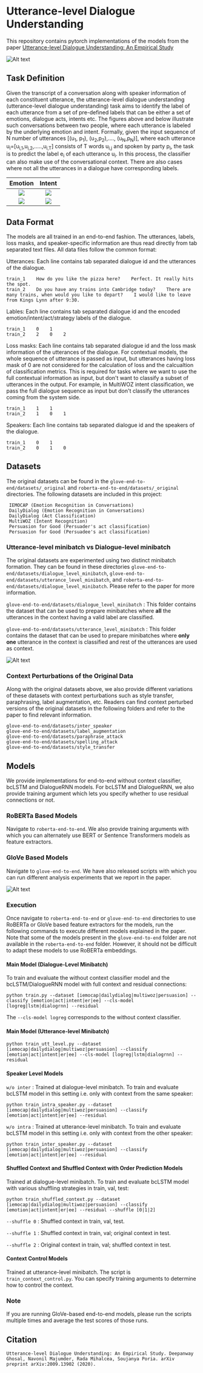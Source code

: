 # Utterance-level Dialogue Understanding

This repository contains pytorch implementations of the models from the paper [Utterance-level Dialogue Understanding: An Empirical Study](https://arxiv.org/pdf/2009.13902.pdf)

![Alt text](images/uldu.png?raw=true "Utterance-level Dialogue Understanding")

## Task Definition

Given the transcript of a conversation along with speaker information of each constituent utterance, the utterance-level dialogue understanding (utterance-level dialogue understanding) task aims to identify the label of each utterance from a set of  pre-defined labels that can be either a set of emotions, dialogue acts, intents etc. The figures above and below illustrate such conversations between two people, where each utterance is labeled by the underlying emotion and intent. Formally, given the input sequence of N number of utterances [(u<sub>1</sub>, p<sub>1</sub>), (u<sub>2</sub>,p<sub>2</sub>),...., (u<sub>N</sub>,p<sub>N</sub>)], where each utterance u<sub>i</sub>=[u<sub>i,1</sub>,u<sub>i,2</sub>,.....,u<sub>i,T</sub>] consists of T words u<sub>i,j</sub> and spoken by party p<sub>i</sub>, the task is to predict the label e<sub>i</sub> of each utterance u<sub>i</sub>. In this process, the classifier can also make use of the conversational context. There are also cases where not all the utterances in a dialogue have corresponding labels. 

Emotion           |  Intent
:-------------------------:|:-------------------------:
![](images/emo-ex1.png)  |  ![](images/intent-ex1.png)
![](images/emo-shift.png)  |  ![](images/intent-ex2.png)

## Data Format

The models are all trained in an end-to-end fashion. The utterances, labels, loss masks, and speaker-specific information are thus read directly from tab separated text files. All data files follow the common format:

Utterances: Each line contains tab separated dialogue id and the utterances of the dialogue.
```
train_1    How do you like the pizza here?    Perfect. It really hits the spot.
train_2    Do you have any trains into Cambridge today?    There are many trains, when would you like to depart?    I would like to leave from Kings Lynn after 9:30.
```

Lables: Each line contains tab separated dialogue id and the encoded emotion/intent/act/strategy labels of the dialogue.
```
train_1    0    1
train_2    2    0    2
```

Loss masks: Each line contains tab separated dialogue id and the loss mask information of the utterances of the dialogue. For contextual models, the whole sequence of utterance is passed as input, but utterances having loss mask of 0 are not considered for the calculation of loss and the calcualtion of classification metrics. This is required for tasks where we want to use the full contextual information as input, but don't want to classify a subset of utterances in the output. For example, in MultiWOZ intent classification, we pass the full dialogue sequence as input but don't classify the utterances coming from the system side.
```
train_1    1    1
train_2    1    0    1
```

Speakers: Each line contains tab separated dialogue id and the speakers of the dialogue.
```
train_1    0    1
train_2    0    1    0
```

## Datasets

The original datasets can be found in the `glove-end-to-end/datasets/_original` and `roberta-end-to-end/datasets/_original` directories.
The following datasets are included in this project:

```
 IEMOCAP (Emotion Recognition in Conversations)
 DailyDialog (Emotion Recognition in Conversations)
 DailyDialog (Act Classification)
 MultiWOZ (Intent Recognition)
 Persuasion for Good (Persuader's act classification)
 Persuasion for Good (Persuadee's act classification)
```

### Utterance-level minibatch vs Dialogue-level minibatch

The original datasets are experimented using two distinct minibatch formation. They can be found in these directories `glove-end-to-end/datasets/dialogue_level_minibatch`, `glove-end-to-end/datasets/utterance_level_minibatch`, and `roberta-end-to-end/datasets/dialogue_level_minibatch`. Please refer to the paper for more information.

`glove-end-to-end/datasets/dialogue_level_minibatch` : This folder contains the dataset that can be used to prepare minibatches where **all** the utterances in the context having a valid label are classified.

`glove-end-to-end/datasets/utterance_level_minibatch` : This folder contains the dataset that can be used to prepare minibatches where **only one** utterance in the context is classified and rest of the utterances are used as context.

![Alt text](images/batch-split.png?raw=true "Two different minibatch formation techniques")

### Context Perturbations of the Original Data

Along with the original datasets above, we also provide different variations of these datasets with context perturbations such as style transfer, paraphrasing, label augmentation, etc. Readers can find context perturbed versions of the original datasets in the following folders and refer to the paper to find relevant information.

```
glove-end-to-end/datasets/inter_speaker
glove-end-to-end/datasets/label_augmentation
glove-end-to-end/datasets/paraphrase_attack
glove-end-to-end/datasets/spelling_attack
glove-end-to-end/datasets/style_transfer
```

## Models

We provide implementations for end-to-end without context classifier, bcLSTM and DialogueRNN models. For bcLSTM and DialogueRNN, we also provide training argument which lets you specify whether to use residual connections or not.

### RoBERTa Based Models
Navigate to `roberta-end-to-end`. We also provide training arguments with which you can alternately use BERT or Sentence Transformers models as feature extractors.

### GloVe Based Models
Navigate to `glove-end-to-end`. We have also released scripts with which you can run different analysis experiments that we report in the paper.


<!-- ![Alt text](images/bclstm.png?raw=true "bcLSTM framework.") -->
<!-- ![Alt text](images/dialoguernn.jpg?raw=true "DialogueRNN framework.") -->
<!-- ![Alt text](images/residual.png?raw=true "Models with residual connections.") -->

![Alt text](images/dc-block.png?raw=true "bcLSTM and DialogueRNN frameworks with residual connections.")


### Execution
Once navigate to `roberta-end-to-end` or `glove-end-to-end` directories to use RoBERTa or GloVe based feature extractors for the models, run the following commands to execute different models explained in the paper. Note that some of the models present in the `glove-end-to-end` folder are not available in the `roberta-end-to-end` folder. However, it should not be difficult to adapt these models to use RoBERTa embeddings.

#### Main Model (Dialogue-Level Minibatch)
To train and evaluate the without context classifier model and the bcLSTM/DialogueRNN model with full context and residual connections:

`python train.py --dataset [iemocap|dailydialog|multiwoz|persuasion] --classify [emotion|act|intent|er|ee] --cls-model [logreg|lstm|dialogrnn] --residual`

The `--cls-model logreg` corresponds to the without context classifier.

#### Main Model (Utterance-level Minibatch)

`python train_utt_level.py --dataset [iemocap|dailydialog|multiwoz|persuasion] --classify [emotion|act|intent|er|ee] --cls-model [logreg|lstm|dialogrnn] --residual`

#### Speaker Level Models
`w/o inter` : Trained at dialogue-level minibatch. To train and evaluate bcLSTM model in this setting i.e. only with context from the same speaker:

`python train_intra_speaker.py --dataset [iemocap|dailydialog|multiwoz|persuasion] --classify [emotion|act|intent|er|ee] --residual`

`w/o intra` : Trained at utterance-level minibatch. To train and evaluate bcLSTM model in this setting i.e. only with context from the other speaker:

`python train_inter_speaker.py --dataset [iemocap|dailydialog|multiwoz|persuasion] --classify [emotion|act|intent|er|ee] --residual`

#### Shuffled Context and Shuffled Context with Order Prediction Models
Trained at dialogue-level minibatch. To train and evaluate bcLSTM model with various shuffling strategies in train, val, test:

`python train_shuffled_context.py --dataset [iemocap|dailydialog|multiwoz|persuasion] --classify [emotion|act|intent|er|ee] --residual --shuffle [0|1|2]`

`--shuffle 0` : Shuffled context in train, val, test.

`--shuffle 1` : Shuffled context in train, val; original context in test.

`--shuffle 2` : Original context in train, val; shuffled context in test.

#### Context Control Models
Trained at utterance-level minibatch. The script is `train_context_control.py`. You can specify training arguments to determine how to control the context.

### Note

If you are running GloVe-based end-to-end models, please run the scripts multiple times and average the test scores of those runs.

## Citation
`Utterance-level Dialogue Understanding: An Empirical Study. Deepanway Ghosal, Navonil Majumder, Rada Mihalcea, Soujanya Poria. arXiv preprint
arXiv:2009.13902 (2020).`
